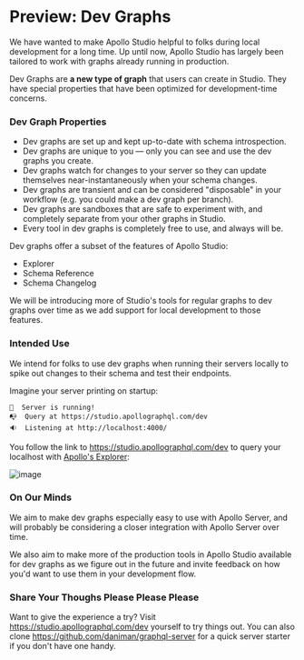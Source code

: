 # Preview: Dev Graphs

We have wanted to make Apollo Studio helpful to folks during local development for a long time. Up until now, Apollo Studio has largely been tailored to work with graphs already running in production.

Dev Graphs are **a new type of graph** that users can create in Studio. They have special properties that have been optimized for development-time concerns.

### Dev Graph Properties

- Dev graphs are set up and kept up-to-date with schema introspection.
- Dev graphs are unique to you –– only you can see and use the dev graphs you create.
- Dev graphs watch for changes to your server so they can update themselves near-instantaneously when your schema changes.
- Dev graphs are transient and can be considered "disposable" in your workflow (e.g. you could make a dev graph per branch).
- Dev graphs are sandboxes that are safe to experiment with, and completely separate from your other graphs in Studio.
- Every tool in dev graphs is completely free to use, and always will be.

Dev graphs offer a subset of the features of Apollo Studio:

- Explorer
- Schema Reference
- Schema Changelog

We will be introducing more of Studio's tools for regular graphs to dev graphs over time as we add support for local development to those features.

### Intended Use

We intend for folks to use dev graphs when running their servers locally to spike out changes to their schema and test their endpoints.

Imagine your server printing on startup:

```
🚀  Server is running!
📭  Query at https://studio.apollographql.com/dev
🔉  Listening at http://localhost:4000/
```

You follow the link to https://studio.apollographql.com/dev to query your localhost with [Apollo's Explorer](https://www.apollographql.com/blog/introducing-the-apollo-explorer/):

![image](https://user-images.githubusercontent.com/5922187/94214674-0243d600-fe8f-11ea-9e3b-b08fe7facc90.png)

### On Our Minds

We aim to make dev graphs especially easy to use with Apollo Server, and will probably be considering a closer integration with Apollo Server over time.

We also aim to make more of the production tools in Apollo Studio available for dev graphs as we figure out in the future and invite feedback on how you'd want to use them in your development flow.

### Share Your Thoughs Please Please Please

Want to give the experience a try? Visit https://studio.apollographql.com/dev yourself to try things out. You can also clone https://github.com/daniman/graphql-server for a quick server starter if you don't have one handy.
